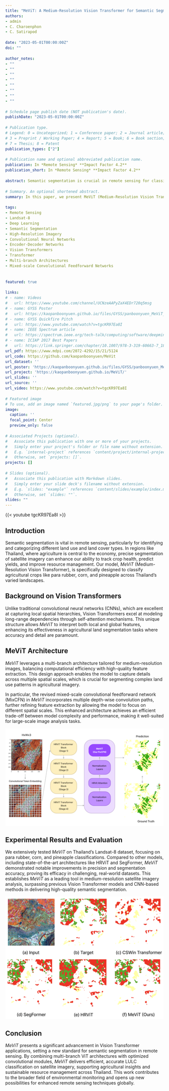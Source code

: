```yaml
---
title: "MeViT: A Medium-Resolution Vision Transformer for Semantic Segmentation on Landsat Satellite Imagery for Agriculture in Thailand"
authors:
- admin
- C. Charoenphon
- C. Satirapod

date: "2023-05-01T00:00:00Z"
doi: ""

author_notes:
- ""
- ""
- ""
- ""
- ""
- ""
- ""
- ""

# Schedule page publish date (NOT publication's date).
publishDate: "2023-05-01T00:00:00Z"

# Publication type.
# Legend: 0 = Uncategorized; 1 = Conference paper; 2 = Journal article;
# 3 = Preprint / Working Paper; 4 = Report; 5 = Book; 6 = Book section;
# 7 = Thesis; 8 = Patent
publication_types: ["2"]

# Publication name and optional abbreviated publication name.
publication: In *Remote Sensing* **Impact Factor 4.2**
publication_short: In *Remote Sensing* **Impact Factor 4.2**

abstract: Semantic segmentation is crucial in remote sensing for classifying each pixel in images into land use and land cover (LULC) categories. This paper presents MeViT (Medium-Resolution Vision Transformer), designed for key economic crops in Thailand such as para rubber, corn, and pineapple. MeViT enhances vision transformers by integrating medium-resolution multi-branch architectures, allowing for semantically rich and spatially precise representations. We improve mixed-scale convolutional feedforward networks (MixCFN) with multiple depth-wise convolution paths for better local information extraction, optimizing performance and efficiency. Extensive experiments on a publicly available Thai dataset show that MeViT outperforms state-of-the-art methods, achieving a precision of 92.22%, recall of 94.69%, F1 score of 93.44%, and mean IoU of 83.63%, highlighting its effectiveness in segmenting Landsat-8 data.

# Summary. An optional shortened abstract.
summary: In this paper, we present MeViT (Medium-Resolution Vision Transformer), designed for semantic segmentation of Landsat satellite imagery, focusing on key economic crops in Thailand para rubber, corn, and pineapple. MeViT enhances Vision Transformers (ViTs) by integrating medium-resolution multi-branch architectures and revising mixed-scale convolutional feedforward networks (MixCFN) to extract multi-scale local information. Extensive experiments on a public Thailand dataset demonstrate that MeViT outperforms state-of-the-art deep learning methods, achieving a precision of 92.22%, recall of 94.69%, F1 score of 93.44%, and mean IoU of 83.63%. These results highlight MeViT's effectiveness in accurately segmenting Thai Landsat-8 data.

tags:
- Remote Sensing
- Landsat-8
- Deep Learning
- Semantic Segmentation
- High-Resolution Imagery
- Convolutional Neural Networks
- Encoder-Decoder Networks
- Vision Transformers
- Transformer
- Multi-branch Architectures
- Mixed-scale Convolutional Feedforward Networks


featured: true

links:
# - name: Videos
#   url: https://www.youtube.com/channel/UCNzeAAPyZaX4EDr720q5msg
# - name: GYSS Poster
#   url: https://kaopanboonyuen.github.io/files/GYSS/panboonyuen_MeViT_Poster_toGYSS2025.pdf
# - name: GYSS Quickfire Pitch
#   url: https://www.youtube.com/watch?v=tgcKR97Ea8I
# - name: IEEE Spectrum article
#   url: https://spectrum.ieee.org/tech-talk/computing/software/deepmind-teaches-ai-teamwork
# - name: ICIAP 2017 Best Papers
#   url: https://link.springer.com/chapter/10.1007/978-3-319-60663-7_18
url_pdf: https://www.mdpi.com/2072-4292/15/21/5124
url_code: https://github.com/kaopanboonyuen/MeVit
url_dataset: ''
url_poster: 'https://kaopanboonyuen.github.io/files/GYSS/panboonyuen_MeViT_Poster_toGYSS2025.pdf'
url_project: 'https://kaopanboonyuen.github.io/MeViT/'
url_slides: ''
url_source: ''
url_video: https://www.youtube.com/watch?v=tgcKR97Ea8I

# Featured image
# To use, add an image named `featured.jpg/png` to your page's folder. 
image:
  caption: ''
  focal_point: Center
  preview_only: false

# Associated Projects (optional).
#   Associate this publication with one or more of your projects.
#   Simply enter your project's folder or file name without extension.
#   E.g. `internal-project` references `content/project/internal-project/index.md`.
#   Otherwise, set `projects: []`.
projects: []

# Slides (optional).
#   Associate this publication with Markdown slides.
#   Simply enter your slide deck's filename without extension.
#   E.g. `slides: "example"` references `content/slides/example/index.md`.
#   Otherwise, set `slides: ""`.
slides: ""
---
```


{{< youtube tgcKR97Ea8I >}}

## Introduction

Semantic segmentation is vital in remote sensing, particularly for identifying and categorizing different land use and land cover types. In regions like Thailand, where agriculture is central to the economy, precise segmentation of satellite imagery can enhance our ability to track crop health, predict yields, and improve resource management. Our model, *MeViT* (Medium-Resolution Vision Transformer), is specifically designed to classify agricultural crops like para rubber, corn, and pineapple across Thailand’s varied landscapes.

## Background on Vision Transformers

Unlike traditional convolutional neural networks (CNNs), which are excellent at capturing local spatial hierarchies, Vision Transformers excel at modeling long-range dependencies through self-attention mechanisms. This unique structure allows *MeViT* to interpret both local and global features, enhancing its effectiveness in agricultural land segmentation tasks where accuracy and detail are paramount.

## MeViT Architecture

*MeViT* leverages a multi-branch architecture tailored for medium-resolution images, balancing computational efficiency with high-quality feature extraction. This design approach enables the model to capture details across multiple spatial scales, which is crucial for segmenting complex land use patterns in agricultural imagery.

In particular, the revised mixed-scale convolutional feedforward network (MixCFN) in *MeViT* incorporates multiple depth-wise convolution paths, further refining feature extraction by allowing the model to focus on different spatial scales. This enhanced architecture achieves an efficient trade-off between model complexity and performance, making it well-suited for large-scale image analysis tasks.

![](featured_backup.png)

## Experimental Results and Evaluation

We extensively tested *MeViT* on Thailand’s Landsat-8 dataset, focusing on para rubber, corn, and pineapple classifications. Compared to other models, including state-of-the-art architectures like HRViT and SegFormer, *MeViT* demonstrated notable improvements in precision and segmentation accuracy, proving its efficacy in challenging, real-world datasets. This establishes *MeViT* as a leading tool in medium-resolution satellite imagery analysis, surpassing previous Vision Transformer models and CNN-based methods in delivering high-quality semantic segmentation.

![](compact.png)

## Conclusion

*MeViT* presents a significant advancement in Vision Transformer applications, setting a new standard for semantic segmentation in remote sensing. By combining multi-branch ViT architectures with optimized convolutional modules, *MeViT* delivers efficient, accurate LULC classification on satellite imagery, supporting agricultural insights and sustainable resource management across Thailand. This work contributes to the broader field of environmental monitoring and opens up new possibilities for enhanced remote sensing techniques globally.